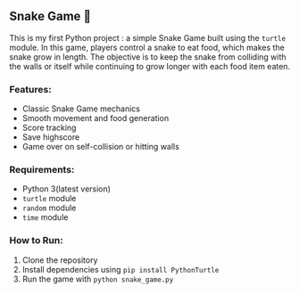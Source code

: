 ## Snake Game 🐍

This is my first Python project : a simple Snake Game built using the `turtle` module. In this game, players control a snake to eat food, which makes the snake grow in length. The objective is to keep the snake from colliding with the walls or itself while continuing to grow longer with each food item eaten.

### Features:
- Classic Snake Game mechanics
- Smooth movement and food generation
- Score tracking
- Save highscore
- Game over on self-collision or hitting walls

### Requirements:
- Python 3(latest version)
- `turtle` module
- `random` module
- `time` module

### How to Run:
1. Clone the repository
2. Install dependencies using `pip install PythonTurtle`
3. Run the game with `python snake_game.py`
